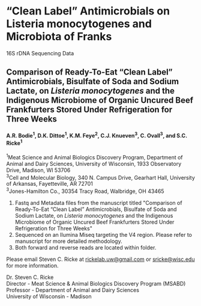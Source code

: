 # “Clean Label” Antimicrobials on Listeria monocytogenes and Microbiota of Franks
16S rDNA Sequencing Data
 
## Comparison of Ready-To-Eat “Clean Label” Antimicrobials, Bisulfate of Soda and Sodium Lactate, on *Listeria monocytogenes* and the Indigenous Microbiome of Organic Uncured Beef Frankfurters Stored Under Refrigeration for Three Weeks 

#### A.R. Bodie<sup>1</sup>, D.K. Dittoe<sup>1</sup>,  K.M. Feye<sup>2</sup>, C.J. Knueven<sup>3</sup>, C. Ovall<sup>3</sup>, and S.C. Ricke<sup>1</sup>
<sup>1</sup>Meat Science and Animal Biologics Discovery Program, Department of Animal and Dairy Sciences, University of Wisconsin, 1933 Observatory Drive, Madison, WI 53706<br/> 
<sup>3</sup>Cell and Molecular Biology, 340 N. Campus Drive, Gearhart Hall, University of Arkansas, Fayetteville, AR 72701 <br/> 
<sup>3</sup>Jones-Hamilton Co., 30354 Tracy Road, Walbridge, OH 43465<br/>  

1. Fastq and Metadata files from the manuscript titled "Comparison of Ready-To-Eat “Clean Label” Antimicrobials, Bisulfate of Soda and Sodium Lactate, on *Listeria monocytogenes* and the Indigenous Microbiome of Organic Uncured Beef Frankfurters Stored Under Refrigeration for Three Weeks" <br/>
2. Sequenced on an Ilumina Miseq targeting the V4 region. Please refer to manuscript for more detailed methodology. <br/>
3. Both forward and reverse reads are located within folder. <br/>

Please email Steven C. Ricke at rickelab.uw@gmail.com or sricke@wisc.edu for more information.

Dr. Steven C. Ricke <br/>
Director - Meat Science & Animal Biologics Discovery Program (MSABD) <br/>
Professor - Department of Animal and Dairy Sciences <br/>
University of Wisconsin - Madison <br/>